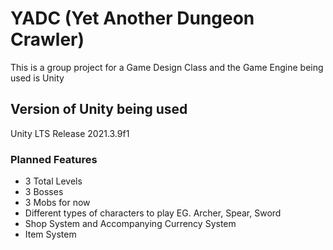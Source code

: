 # YADC (Yet Another Dungeon Crawler)
This is a group project for a Game Design Class and the Game Engine being used is Unity

## Version of Unity being used
Unity LTS Release 2021.3.9f1

### Planned Features
* 3 Total Levels 
* 3 Bosses
* 3 Mobs for now
* Different types of characters to play EG. Archer, Spear, Sword
* Shop System and Accompanying Currency System
* Item System 
